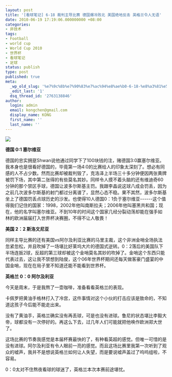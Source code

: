 ```yaml
---
layout: post
title: '[看球笔记] 6-18 裁判主导比赛 德国爆冷败北 美国绝地反击 英格兰令人无语'
date: 2010-06-19 17:19:06.000000000 +08:00
categories:
- 非技术
tags:
- Football
- world cup
- World Cup 2010
- 世界杯
- 看球笔记
- 足球
status: publish
type: post
published: true
meta:
  _wp_old_slug: '%e7%9c%8b%e7%90%83%e7%ac%94%e8%ae%b0-6-18-%e8%a3%81%e5%88%a4%e4%b8%bb%e5%af%bc%e6%af%94%e8%b5%9b-%e5%be%b7%e5%9b%bd%e7%88%86%e5%86%b7%e8%b4%a5%e5%8c%97-%e7%be%8e%e5%9b%bd%e7%bb%9d%e5%9c%b0%e5%8f%8d'
  _edit_last: '1'
  dsq_thread_id: '2763138846'
author:
  login: admin
  email: kongchen@gmail.com
  display_name: KONG
  first_name: ''
  last_name: ''
---
```

![](assets/69G8226N39FT00051.jpg)

**德国 0:1 塞尔维亚**

德国的忠实拥趸Shwan说他通过同学下了100块钱的注，赌德国3:0赢塞尔维亚。我本身也是很看好德国的，毕竟第一场4:0的比赛给人的印象太深刻了。想必有同感的人不占少数。然而比赛却被裁判毁了，克洛泽上半场三十多分钟便因两张黄牌被罚下场，其中第二张得的有些莫名其妙。同样令人摸不着头脑的还有维迪奇60分钟的那个禁区手球，德国让波多尔斯基主罚。我跟李晶说这球八成会罚丢，因为之前几次波多尔斯基的射门都过分离谱了，显然心态不稳。果不其然，波多尔斯基坐上了德国罚丢点球历史的沙发。也使得10人德国0：1负于塞尔维亚------这个值得我们记住的国家：1998，2002年他叫南斯拉夫；2006年他叫塞黑共和国；现在，他的名字叫塞尔维亚。不到10年的时间这个国家几经分裂动荡却能在强手如林的欧洲届届打入世界杯决赛圈，不得不让人敬畏！

**美国 2：2 斯洛文尼亚**

同样主导比赛的还有美国vs阿尔及利亚比赛的马里主裁，这个非洲金哨全场执法忽紧忽松，并且吹掉了一场堪比好莱坞大片的德国式逆转。0：2落后的美国队下半场连扳2球，反超的第三球却被这个金哨莫名其妙的吹掉了。金哨这个东西只能代表过去，这让我不禁想到陆俊，这个06年世界杯期间还每天做客豪门盛宴的中国金哨，现在在局子里不知道还能不能看到世界杯。

**英格兰 0：0 阿尔及利亚**

今天是周末，于是我熬了一壶咖啡，准备看看英格兰的表现。

卡佩罗把黄油手格林打入了冷宫，这件事情对这个小伙的打击应该是致命的，不知道这孩子今后能不能走出来。

没有了黄油手，英格兰确实没有再丢球，可是也没有进球。鲁尼的状态堪比李毅大帝，球都没有一次停好的。再这么下去，过几年人们可能就把他唤作欧洲郑大世了。

这场比赛的节奏我感觉是本届杯赛最快的了，有种看英超的感觉。但唯一可惜的是没有进球。阿尔及利亚有令人眼前一亮的感觉。而且这场比赛里我第一次听到了观众的嘘声，我并不是想说英格兰如何让人失望，而是要说嘘声盖过了呜呜组啦，不容易。

0：0太对不住熬夜看球的球迷了，英格兰本次本赛前途堪忧。